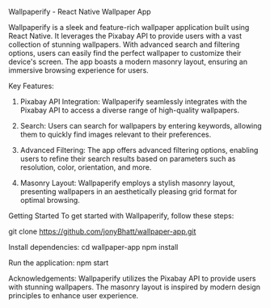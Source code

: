 Wallpaperify - React Native Wallpaper App

Wallpaperify is a sleek and feature-rich wallpaper application built using React Native. It leverages the Pixabay API to provide users with a vast collection of stunning wallpapers. With advanced search and filtering options, users can easily find the perfect wallpaper to customize their device's screen. The app boasts a modern masonry layout, ensuring an immersive browsing experience for users.

Key Features:
1. Pixabay API Integration: Wallpaperify seamlessly integrates with the Pixabay API to access a diverse range of high-quality wallpapers.

2. Search: Users can search for wallpapers by entering keywords, allowing them to quickly find images relevant to their preferences.

3. Advanced Filtering: The app offers advanced filtering options, enabling users to refine their search results based on parameters such as resolution, color, orientation, and more.

4. Masonry Layout: Wallpaperify employs a stylish masonry layout, presenting wallpapers in an aesthetically pleasing grid format for optimal browsing.

Getting Started
To get started with Wallpaperify, follow these steps:

git clone https://github.com/jonyBhatt/wallpaper-app.git

Install dependencies:
cd wallpaper-app
npm install

Run the application:
npm start

Acknowledgements:
Wallpaperify utilizes the Pixabay API to provide users with stunning wallpapers.
The masonry layout is inspired by modern design principles to enhance user experience.
